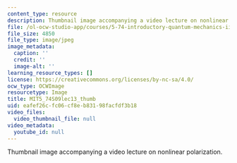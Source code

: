 ```yaml
---
content_type: resource
description: Thumbnail image accompanying a video lecture on nonlinear polarization.
file: /ol-ocw-studio-app/courses/5-74-introductory-quantum-mechanics-ii-spring-2009/eafef26cfc06cf8eb83198facfdf3b18_MIT5_74S09lec13_thumb.jpg
file_size: 4850
file_type: image/jpeg
image_metadata:
  caption: ''
  credit: ''
  image-alt: ''
learning_resource_types: []
license: https://creativecommons.org/licenses/by-nc-sa/4.0/
ocw_type: OCWImage
resourcetype: Image
title: MIT5_74S09lec13_thumb
uid: eafef26c-fc06-cf8e-b831-98facfdf3b18
video_files:
  video_thumbnail_file: null
video_metadata:
  youtube_id: null
---
```

Thumbnail image accompanying a video lecture on nonlinear polarization.